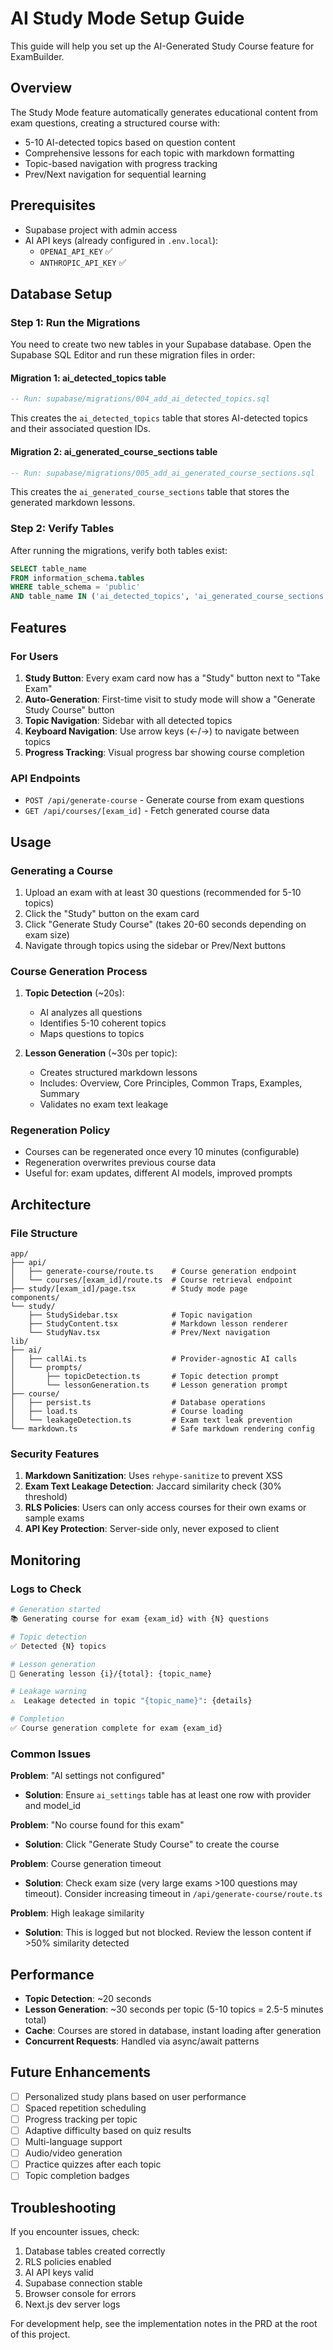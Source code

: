 # AI Study Mode Setup Guide

This guide will help you set up the AI-Generated Study Course feature for ExamBuilder.

## Overview

The Study Mode feature automatically generates educational content from exam questions, creating a structured course with:
- 5-10 AI-detected topics based on question content
- Comprehensive lessons for each topic with markdown formatting
- Topic-based navigation with progress tracking
- Prev/Next navigation for sequential learning

## Prerequisites

- Supabase project with admin access
- AI API keys (already configured in `.env.local`):
  - `OPENAI_API_KEY` ✅
  - `ANTHROPIC_API_KEY` ✅

## Database Setup

### Step 1: Run the Migrations

You need to create two new tables in your Supabase database. Open the Supabase SQL Editor and run these migration files in order:

#### Migration 1: ai_detected_topics table

```sql
-- Run: supabase/migrations/004_add_ai_detected_topics.sql
```

This creates the `ai_detected_topics` table that stores AI-detected topics and their associated question IDs.

#### Migration 2: ai_generated_course_sections table

```sql
-- Run: supabase/migrations/005_add_ai_generated_course_sections.sql
```

This creates the `ai_generated_course_sections` table that stores the generated markdown lessons.

### Step 2: Verify Tables

After running the migrations, verify both tables exist:

```sql
SELECT table_name
FROM information_schema.tables
WHERE table_schema = 'public'
AND table_name IN ('ai_detected_topics', 'ai_generated_course_sections');
```

## Features

### For Users

1. **Study Button**: Every exam card now has a "Study" button next to "Take Exam"
2. **Auto-Generation**: First-time visit to study mode will show a "Generate Study Course" button
3. **Topic Navigation**: Sidebar with all detected topics
4. **Keyboard Navigation**: Use arrow keys (←/→) to navigate between topics
5. **Progress Tracking**: Visual progress bar showing course completion

### API Endpoints

- `POST /api/generate-course` - Generate course from exam questions
- `GET /api/courses/[exam_id]` - Fetch generated course data

## Usage

### Generating a Course

1. Upload an exam with at least 30 questions (recommended for 5-10 topics)
2. Click the "Study" button on the exam card
3. Click "Generate Study Course" (takes 20-60 seconds depending on exam size)
4. Navigate through topics using the sidebar or Prev/Next buttons

### Course Generation Process

1. **Topic Detection** (~20s):
   - AI analyzes all questions
   - Identifies 5-10 coherent topics
   - Maps questions to topics

2. **Lesson Generation** (~30s per topic):
   - Creates structured markdown lessons
   - Includes: Overview, Core Principles, Common Traps, Examples, Summary
   - Validates no exam text leakage

### Regeneration Policy

- Courses can be regenerated once every 10 minutes (configurable)
- Regeneration overwrites previous course data
- Useful for: exam updates, different AI models, improved prompts

## Architecture

### File Structure

```
app/
├── api/
│   ├── generate-course/route.ts    # Course generation endpoint
│   └── courses/[exam_id]/route.ts  # Course retrieval endpoint
├── study/[exam_id]/page.tsx        # Study mode page
components/
└── study/
    ├── StudySidebar.tsx            # Topic navigation
    ├── StudyContent.tsx            # Markdown lesson renderer
    └── StudyNav.tsx                # Prev/Next navigation
lib/
├── ai/
│   ├── callAi.ts                   # Provider-agnostic AI calls
│   └── prompts/
│       ├── topicDetection.ts       # Topic detection prompt
│       └── lessonGeneration.ts     # Lesson generation prompt
├── course/
│   ├── persist.ts                  # Database operations
│   ├── load.ts                     # Course loading
│   └── leakageDetection.ts         # Exam text leak prevention
└── markdown.ts                     # Safe markdown rendering config
```

### Security Features

1. **Markdown Sanitization**: Uses `rehype-sanitize` to prevent XSS
2. **Exam Text Leakage Detection**: Jaccard similarity check (30% threshold)
3. **RLS Policies**: Users can only access courses for their own exams or sample exams
4. **API Key Protection**: Server-side only, never exposed to client

## Monitoring

### Logs to Check

```bash
# Generation started
📚 Generating course for exam {exam_id} with {N} questions

# Topic detection
✅ Detected {N} topics

# Lesson generation
📝 Generating lesson {i}/{total}: {topic_name}

# Leakage warning
⚠️  Leakage detected in topic "{topic_name}": {details}

# Completion
✅ Course generation complete for exam {exam_id}
```

### Common Issues

**Problem**: "AI settings not configured"
- **Solution**: Ensure `ai_settings` table has at least one row with provider and model_id

**Problem**: "No course found for this exam"
- **Solution**: Click "Generate Study Course" to create the course

**Problem**: Course generation timeout
- **Solution**: Check exam size (very large exams >100 questions may timeout). Consider increasing timeout in `/api/generate-course/route.ts`

**Problem**: High leakage similarity
- **Solution**: This is logged but not blocked. Review the lesson content if >50% similarity detected

## Performance

- **Topic Detection**: ~20 seconds
- **Lesson Generation**: ~30 seconds per topic (5-10 topics = 2.5-5 minutes total)
- **Cache**: Courses are stored in database, instant loading after generation
- **Concurrent Requests**: Handled via async/await patterns

## Future Enhancements

- [ ] Personalized study plans based on user performance
- [ ] Spaced repetition scheduling
- [ ] Progress tracking per topic
- [ ] Adaptive difficulty based on quiz results
- [ ] Multi-language support
- [ ] Audio/video generation
- [ ] Practice quizzes after each topic
- [ ] Topic completion badges

## Troubleshooting

If you encounter issues, check:

1. Database tables created correctly
2. RLS policies enabled
3. AI API keys valid
4. Supabase connection stable
5. Browser console for errors
6. Next.js dev server logs

For development help, see the implementation notes in the PRD at the root of this project.
